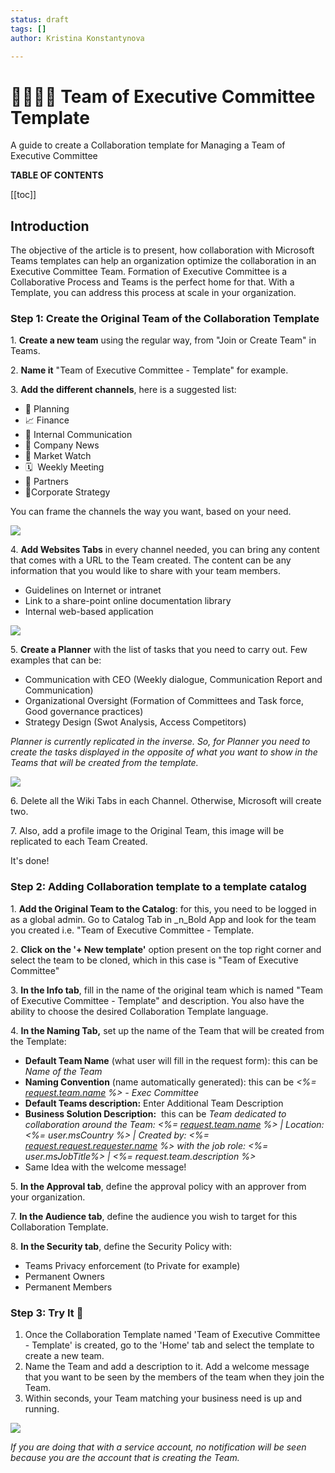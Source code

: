 ```yaml
---
status: draft
tags: []
author: Kristina Konstantynova

---
```

# 👩‍💼👨‍💼 Team of Executive Committee Template

A guide to create a Collaboration template for Managing a Team of Executive Committee

**TABLE OF CONTENTS**

\[\[toc\]\]

## Introduction

The objective of the article is to present, how collaboration with Microsoft Teams templates can help an organization optimize the collaboration in an Executive Committee Team. Formation of Executive Committee is a Collaborative Process and Teams is the perfect home for that. With a Template, you can address this process at scale in your organization.

### Step 1: Create the Original Team of the Collaboration Template

1\. **Create a new team** using the regular way, from "Join or Create Team" in Teams.

2\. **Name it** "Team of Executive Committee - Template" for example.

3\. **Add the different channels**, here is a suggested list:

* 📅 Planning
* 📈 Finance
* 📢 Internal Communication
* 📜 Company News
* 🔭 Market Watch
* 🗓  Weekly Meeting
* 🤝 Partners
* 🛫Corporate Strategy

You can frame the channels the way you want, based on your need.

![](https://downloads.intercomcdn.com/i/o/166279046/b6c311fd1f017f300dffd570/Screen+Shot+2019-11-27+at+12.40.16+PM.png)

4\. **Add Websites Tabs** in every channel needed, you can bring any content that comes with a URL to the Team created. The content can be any information that you would like to share with your team members.

* Guidelines on Internet or intranet
* Link to a share-point online documentation library
* Internal web-based application

![](https://downloads.intercomcdn.com/i/o/166279120/404745c01cd1e154ad1049c6/Screen+Shot+2019-11-27+at+12.41.33+PM.png)

5\. **Create a Planner** with the list of tasks that you need to carry out. Few examples that can be:

* Communication with CEO (Weekly dialogue, Communication Report and Communication)
* Organizational Oversight (Formation of Committees and Task force, Good governance practices)
* Strategy Design (Swot Analysis, Access Competitors)

_Planner is currently replicated in the inverse. So, for Planner you need to create the tasks displayed in the opposite of what you want to show in the Teams that will be created from the template._

![](https://downloads.intercomcdn.com/i/o/166279328/993d724fd2dbbd3f8261a9b6/Screen+Shot+2019-11-27+at+12.40.41+PM.png)

6\. Delete all the Wiki Tabs in each Channel. Otherwise, Microsoft will create two.

7\. Also, add a profile image to the Original Team, this image will be replicated to each Team Created.

It's done!

### Step 2: Adding Collaboration template to a template catalog

1\. **Add the Original Team to the Catalog**: for this, you need to be logged in as a global admin. Go to Catalog Tab in _n_Bold App and look for the team you created i.e. "Team of Executive Committee - Template.

2\. **Click on the '+ New template'** option present on the top right corner and select the team to be cloned, which in this case is "Team of Executive Committee"

3\. **In the Info tab**, fill in the name of the original team which is named "Team of Executive Committee - Template" and description. You also have the ability to choose the desired Collaboration Template language.

4\. **In the Naming Tab,** set up the name of the Team that will be created from the Template:

* **Default Team Name** (what user will fill in the request form): this can be _Name of the Team_
* **Naming Convention** (name automatically generated): this can be _<%=_ [_request.team.name_](http://request.team.name) _%> - Exec Committee_
* **Default Teams description:** Enter Additional Team Description
* **Business Solution Description:**  this can be _Team dedicated to collaboration around the Team: <%=_ [_request.team.name_](http://request.team.name) _%> | Location: <%= user.msCountry %> | Created by: <%=_ [_request.request.requester.name_](http://request.request.requester.name) _%> with the job role: <%= user.msJobTitle%> | <%= request.team.description %>_
* Same Idea with the welcome message!

5\. **In the Approval tab**, define the approval policy with an approver from your organization.

7\. **In the Audience tab**, define the audience you wish to target for this Collaboration Template.

8\. **In the Security tab**, define the Security Policy with:

* Teams Privacy enforcement (to Private for example)
* Permanent Owners
* Permanent Members

### Step 3: Try It 🚀

1. Once the Collaboration Template named 'Team of Executive Committee - Template' is created, go to the 'Home' tab and select the template to create a new team.
2. Name the Team and add a description to it. Add a welcome message that you want to be seen by the members of the team when they join the Team.
3. Within seconds, your Team matching your business need is up and running.

![](https://downloads.intercomcdn.com/i/o/462125453/073e234c8bc9ec264745b731/Screenshot+2022-02-09+at+11.45.47.png)

_If you are doing that with a service account, no notification will be seen because you are the account that is creating the Team._